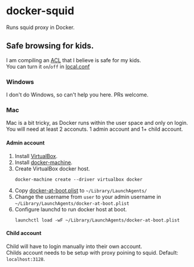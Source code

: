 # docker-squid

Runs squid proxy in Docker.  

## Safe browsing for kids.  
I am compiling an [ACL](mnt/etc/squid/conf.d/kids/whitelist) that I believe is safe for my kids.  
You can turn it `on`/`off` in [local.conf](mnt/etc/squid/conf.d/local.conf)  

### Windows
I don't do Windows, so can't help you here. PRs welcome.  

### Mac
Mac is a bit tricky, as Docker runs within the user space and only on login.   
You will need at least 2 acconuts. 1 admin account and 1+ child account. 

#### Admin account
1. Install [VirtualBox](https://www.virtualbox.org).
1. Install [docker-machine](https://docs.docker.com/machine/install-machine/).
1. Create VirtualBox docker host.
    ```
    docker-machine create --driver virtualbox docker
    ```
1. Copy [docker-at-boot.plist](osx/docker-at-boot.plist) to `~/Library/LaunchAgents/`
1. Change the username from `user` to your admin username in `~/Library/LaunchAgents/docker-at-boot.plist`
1. Configure launchd to run docker host at boot.
    ```
    launchctl load -wF ~/Library/LaunchAgents/docker-at-boot.plist
    ```

#### Child account
Child will have to login manually into their own account.  
Childs account needs to be setup with proxy poining to squid. Default: `localhost:3128`.  

